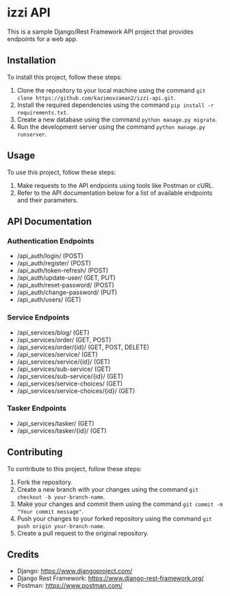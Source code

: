 # izzi API

This is a sample Django/Rest Framework API project that provides endpoints for a web app.

## Installation

To install this project, follow these steps:

1. Clone the repository to your local machine using the command `git clone https://github.com/kazimovzaman2/izzi-api.git`.
2. Install the required dependencies using the command `pip install -r requirements.txt`.
3. Create a new database using the command `python manage.py migrate`.
4. Run the development server using the command `python manage.py runserver`.

## Usage

To use this project, follow these steps:

1. Make requests to the API endpoints using tools like Postman or cURL.
2. Refer to the API documentation below for a list of available endpoints and their parameters.

## API Documentation

### Authentication Endpoints

- /api_auth/login/ (POST)
- /api_auth/register/ (POST)
- /api_auth/token-refresh/ (POST)
- /api_auth/update-user/ (GET, PUT)
- /api_auth/reset-password/ (POST)
- /api_auth/change-password/ (PUT)
- /api_auth/users/ (GET)

### Service Endpoints
- /api_services/blog/ (GET)
- /api_services/order/ (GET, POST)
- /api_services/order/{id}/ (GET, POST, DELETE)
- /api_services/service/ (GET)
- /api_services/service/{id}/ (GET)
- /api_services/sub-service/ (GET)
- /api_services/sub-service/{id}/ (GET)
- /api_services/service-choices/ (GET)
- /api_services/service-choices/{id}/ (GET)


### Tasker Endpoints
- /api_services/tasker/ (GET)
- /api_services/tasker/{id}/ (GET)


## Contributing

To contribute to this project, follow these steps:

1. Fork the repository.
2. Create a new branch with your changes using the command `git checkout -b your-branch-name`.
3. Make your changes and commit them using the command `git commit -m "Your commit message"`.
4. Push your changes to your forked repository using the command `git push origin your-branch-name`.
5. Create a pull request to the original repository.



## Credits

- Django: https://www.djangoproject.com/
- Django Rest Framework: https://www.django-rest-framework.org/
- Postman: https://www.postman.com/
